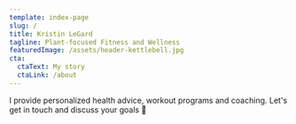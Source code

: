 ```yaml
---
template: index-page
slug: /
title: Kristin LeGard
tagline: Plant-focused Fitness and Wellness
featuredImage: /assets/header-kettlebell.jpg
cta:
  ctaText: My story
  ctaLink: /about
---
```

I provide personalized health advice, workout programs and coaching. Let's get in touch and discuss your goals 💪